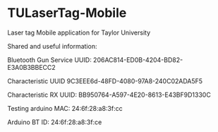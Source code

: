 # TULaserTag-Mobile
Laser tag Mobile application for Taylor University

Shared and useful information:

Bluetooth Gun Service UUID: 
206AC814-ED0B-4204-BD82-E3A0B3BBECC2

Characteristic UUID
9C3EEE6d-48FD-4080-97A8-240C02ADA5F5

Characteristic RX UUID:
BB950764-A597-4E20-8613-E43BF9D1330C

Testing arduino MAC:
24:6f:28:a8:3f:cc

Arduino BT ID:
24:6f:28:a8:3f:ce



